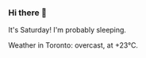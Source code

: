 ### Hi there :wave:

It's Saturday! I'm probably sleeping.

Weather in Toronto: overcast, at +23°C.
